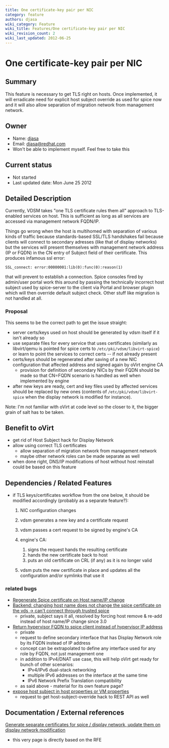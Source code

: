 ```yaml
---
title: One certificate-key pair per NIC
category: feature
authors: djasa
wiki_category: Feature
wiki_title: Features/One certificate-key pair per NIC
wiki_revision_count: 2
wiki_last_updated: 2012-06-25
---
```


# One certificate-key pair per NIC

## Summary

This feature is necessary to get TLS right on hosts. Once implemented, it will erradicate need for explicit host subject override as used for spice now and it will also allow separation of migration network from management network.

## Owner

*   Name: [djasa](User:Djasa)
*   Email: <djasa@redhat.com>
*   Won't be able to implement myself. Feel free to take this

## Current status

*   Not started
*   Last updated date: Mon June 25 2012

## Detailed Description

Currently, VDSM takes "one TLS certificate rules them all" approach to TLS-enabled services on host. This is sufficient as long as all services are accessed via management network FQDN/IP.

Things go wrong when the host is multihomed with separation of various kinds of traffic because standards-based SSL/TLS handshakes fail because clients will connect to secondary adresses (like that of display networks) but the services will present themselves with management network address (IP or FQDN) in the CN entry of Subject field of their certificate. This produces infamous ssl error:

    SSL_connect: error:00000001:lib(0):func(0):reason(1)

that will prevent to establish a connection. Spice consoles fired by admin/user portal work this around by passing the technically incorrect host subject used by spice-server to the client via Portal and browser plugin which will then override default subject check. Other stuff like migration is not handled at all.

### Proposal

This seems to be the correct path to get the issue straight:

*   server certs/keys used on host should be generated by vdsm itself if it isn't already so
*   use separate files for every service that uses certificates (similarly as libvirt/qemu is pointed for spice certs to `/etc/pki/vdsm/libvirt-spice`) or learn to point the services to correct certs -- if not already present
*   certs/keys should be regenerated after saving of a new NIC configuration that affected address and signed again by oVirt engine CA
    -   provision for definition of secondary NICs by their FQDN should be made so that CN=FQDN scenario is handled as well when implemented by engine
*   after new keys are ready, cert and key files used by affected services should be replaced by new ones (contents of `/etc/pki/vdsm/libvirt-spice` when the display network is modified for instance).

Note: I'm not familiar with oVirt at code level so the closer to it, the bigger grain of salt has to be taken.

## Benefit to oVirt

*   get rid of Host Subject hack for Display Network
*   allow using correct TLS certificates
    -   allow separation of migration network from management network
    -   maybe other network roles can be made separate as well
*   when done right, DNS/IP modifications of host without host reinstall could be based on this feature

## Dependencies / Related Features

*   if TLS keys/certificates workflow from the one below, it should be modified accordingly (probably as a separate feature?):
    1.  NIC configuration changes
    2.  vdsm generates a new key and a certificate request
    3.  vdsm passes a cert request to be signed by engine's CA
    4.  engine's CA:
        1.  signs the request hands the resulting certificate
        2.  hands the new certificate back to host
        3.  puts an old certificate on CRL (if any) as it is no longer valid

    5.  vdsm puts the new certificate in place and updates all the configuration and/or symlinks that use it

### related bugs

*   [Regenerate Spice certificate on Host name/IP change](https://bugzilla.redhat.com/show_bug.cgi?id=672765)
*   [Backend: changing host name does not change the spice certificate on the vds -> can't connect through trusted spice](https://bugzilla.redhat.com/show_bug.cgi?id=670450)
    -   private, subject says it all, resolved by forcing host remove & re-add instead of host name/IP change since 3.0
*   [Return hypervisor FQDN to spice client instead of hypervisor IP address](https://bugzilla.redhat.com/show_bug.cgi?id=788977)
    -   private
    -   request to define secondary interface that has Display Network role by its FQDN instead of IP address
    -   concept can be extrapolated to define any interface used for any role by FQDN, not just management one
    -   in addition to IPv4/DNAT use case, this will help oVirt get ready for bunch of other scenarios:
        -   IPv4/IPv6 dual-stack networking
        -   multiple IPv6 addresses on the interface at the same time
        -   IPv6 Network Prefix Translation compatibility
    -   as said above - material for its own feature page?
*   [expose host subject in host properties or VM properties](https://bugzilla.redhat.com/show_bug.cgi?id=807384)
    -   request to get host-subject-override hack to REST API as well

## Documentation / External references

[Generate separate certificates for spice / display network, update them on display network modification](https://bugzilla.redhat.com/show_bug.cgi?id=835018)

*   this very page is directly based on the RFE



